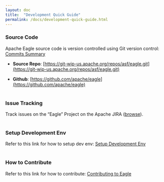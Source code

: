 ```yaml
---
layout: doc
title:  "Development Quick Guide" 
permalink: /docs/development-quick-guide.html
---
```


### **Source Code**

Apache Eagle source code is version controlled using Git version control:
[Commits Summary](https://git-wip-us.apache.org/repos/asf?p=eagle.git) 

* **Source Repo**: [https://git-wip-us.apache.org/repos/asf/eagle.git](https://git-wip-us.apache.org/repos/asf/eagle.git)

* **Github**: [https://github.com/apache/eagle](https://github.com/apache/eagle)
<br/><br/>

### **Issue Tracking**

Track issues on the “Eagle” Project on the Apache JIRA ([browse](https://issues.apache.org/jira/browse/EAGLE)).
<br/><br/>

### **Setup Development Env**

Refer to this link for how to setup dev env: [Setup Development Env](https://cwiki.apache.org/confluence/display/EAG/Setup+Development+Environment)
<br/><br/>

### **How to Contribute**

Refer to this link for how to contribute: [Contributing to Eagle](https://cwiki.apache.org/confluence/display/EAG/Contributing+to+Eagle)

<br/>

